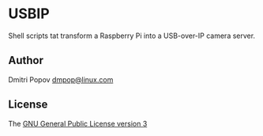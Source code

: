 # USBIP

Shell scripts tat transform a Raspberry Pi into a USB-over-IP camera server.

## Author

Dmitri Popov [dmpop@linux.com](mailto:dmpop@tokyoma.de)

## License

The [GNU General Public License version 3](http://www.gnu.org/licenses/gpl-3.0.en.html)
